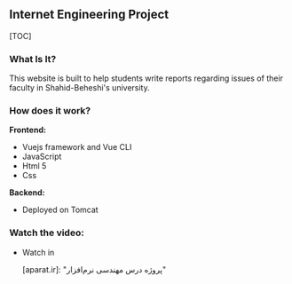 ## **Internet Engineering Project**

[TOC]

### What Is It?

This website is built to help students write reports regarding issues of their faculty in Shahid-Beheshi's university.

### How does it work?

**Frontend:**

- Vuejs framework and Vue CLI
- JavaScript
- Html 5
- Css

**Backend:**

- Deployed on Tomcat

  

### Watch the video:

- Watch in 

  [aparat.ir]: 	"پروژه درس مهندسی نرم‌افزار"

  

  